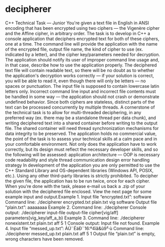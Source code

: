 # decipherer
C++ Technical Task — Junior You're given a text file in English in ANSI encoding that has been encrypted using two ciphers — the Vigenère cipher and the Affine cipher, in arbitrary order. The task is to develop in C++ a console application that deciphers encrypted text for both of these ciphers, one at a time. The command line will provide the application with the name of the encrypted file, output file name, the kind of cipher to use (ex. indicated by a letter), and the cipher key/parameters needed for decryption. The application should notify its user of improper command line usage and, in that case, describe how to use the application properly. The deciphered text file will contain readable text, so there will be no doubt as to whether the application's decryption works correctly — if your solution is correct, you will be able to read it, even though there will only be letters — no spaces or punctuation. The input file is supposed to contain lowercase latin letters only. Incorrect command line input and incorrect file contents must be handled in some way — the application should not crash or demonstrate undefined behavior. Since both ciphers are stateless, distinct parts of the text can be processed concurrently by multiple threads. A cornerstone of the technical task is to allow for multi-threaded deciphering, in any preferred way (ex. there may be a standalone thread per data chunk), and writing deciphered text into a shared container before writing to the output file. The shared container will need thread synchronization mechanisms for data integrity to be preserved. The application holds no commercial value, the point of the task is to assess your technical skills at a calm pace and in your comfortable environment. Not only does the application have to work correctly, but its design must reflect the necessary developer skills, and so the following will be assessed: application architecture — OOP is necessary code readability and style thread communication design error handling strategy In development of the application you are only permitted to use the C++ Standard Library and OS-dependent libraries (Windows API, POSIX, etc.). Using any other third-party libraries is strictly prohibited. To decipher the given file, the application has to be run twice, once for each cipher. When you're done with the task, please e-mail us back a .zip of your solution with the deciphered file enclosed. View the next page for some example input and output.Example 1. Input file “encrypted.txt”: software Command line: ./decipherer encrypted.txt plain.txt vig software Output file “plain.txt”: aaaaaaaa Example 2. Command line: ./decipherer Console output: ./decipherer input-file output-file cipher[vig/aff] parameters[vig_key/aff_a_b} Example 3. Command line: ./decipherer nonexistent.txt plain.txt aff 5 1 Console output: Input file not found. Example 4. Input file “messed_up.txt”: ÀÚ¨ÉäÐ¨16:º4ïâ&amp;û9²·ù Command line: ./decipherer messed_up.txt plain.txt aff 5 1 Output file “plain.txt” is empty, wrong characters have been removed.
